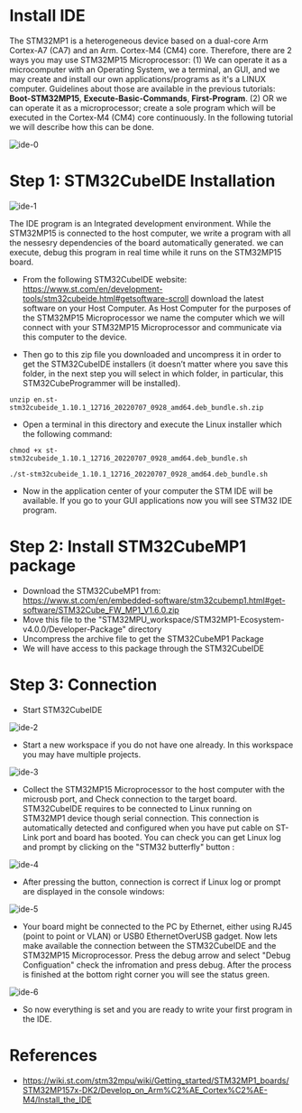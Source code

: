# Install IDE

The STM32MP1 is a heterogeneous device based on a dual-core Arm Cortex-A7 (CA7) and an Arm. Cortex-M4 (CM4) core. Therefore, there are 2 ways you may use STM32MP15 Microprocessor:
(1) We can operate it as a microcomputer with an Operating System, we a terminal, an GUI, and we may create and install our own applications/programs as it's a LINUX computer. Guidelines about those are available in the previous tutorials: **Boot-STM32MP15**, **Execute-Basic-Commands**, **First-Program**.
(2) OR we can operate it as a microprocessor; create a sole program which will be executed in the Cortex-M4 (CM4) core continuously. In the following tutorial we will describe how this can be done.

![ide-0](images/ide-0.jpg "ide-0")

# Step 1: STM32CubeIDE Installation

![ide-1](images/ide-1.jpg "ide-1")

The IDE program is an Integrated development environment. While the STM32MP15 is connected to the host computer, we write a program with all the nessesry dependencies of the board automatically generated. we can execute, debug this program in real time while it runs on the STM32MP15 board.

- From the following STM32CubeIDE website: https://www.st.com/en/development-tools/stm32cubeide.html#getsoftware-scroll download the latest software on your Host Computer. As Host Computer for the purposes of the STM32MP15 Microprocessor we name the computer which we will connect with your STM32MP15 Microprocessor and communicate via this computer to the device.

- Then go to this zip file you downloaded and uncompress it in order to get the STM32CubeIDE installers (it doesn’t matter where you save this folder, in the next step you will select in which folder, in particular, this STM32CubeProgrammer will be installed).  

`unzip en.st-stm32cubeide_1.10.1_12716_20220707_0928_amd64.deb_bundle.sh.zip`

- Open a terminal in this directory and execute the Linux installer which the following command:  

`chmod +x st-stm32cubeide_1.10.1_12716_20220707_0928_amd64.deb_bundle.sh`  

`./st-stm32cubeide_1.10.1_12716_20220707_0928_amd64.deb_bundle.sh`

- Now in the application center of your computer the STM IDE will be available. If you go to your GUI applications now you will see STM32 IDE program.

# Step 2: Install STM32CubeMP1 package

- Download the STM32CubeMP1 from: https://www.st.com/en/embedded-software/stm32cubemp1.html#get-software/STM32Cube_FW_MP1_V1.6.0.zip
- Move this file to the "STM32MPU_workspace/STM32MP1-Ecosystem-v4.0.0/Developer-Package" directory 
- Uncompress the archive file to get the STM32CubeMP1 Package
- We will have access to this package through the STM32CubeIDE

# Step 3: Connection

- Start STM32CubeIDE

![ide-2](images/ide-2.jpg "ide-2")

- Start a new workspace if you do not have one already. In this workspace you may have multiple projects. 

![ide-3](images/ide-3.jpg "ide-3")

- Collect the STM32MP15 Microprocessor to the host computer with the microusb port, and Check connection to the target board. STM32CubeIDE requires to be connected to Linux running on STM32MP1 device though serial connection. This connection is automatically detected and configured when you have put cable on ST-Link port and board has booted. You can check you can get Linux log and prompt by clicking on the "STM32 butterfly" button :

![ide-4](images/ide-4.jpg "ide-4")

- After pressing the button, connection is correct if Linux log or prompt are displayed in the console windows:

![ide-5](images/ide-5.jpg "ide-5")

- Your board might be connected to the PC by Ethernet, either using RJ45 (point to point or VLAN) or USB0 EthernetOverUSB gadget. Now lets make available the connection between the STM32CubeIDE and the STM32MP15 Microprocessor. Press the debug arrow and select "Debug Configuation" check the infromation and press debug. After the process is finished at the bottom right corner you will see the status green.

![ide-6](images/ide-6.jpg "ide-6")

- So now everything is set and you are ready to write your first program in the IDE.


# References
- https://wiki.st.com/stm32mpu/wiki/Getting_started/STM32MP1_boards/STM32MP157x-DK2/Develop_on_Arm%C2%AE_Cortex%C2%AE-M4/Install_the_IDE
